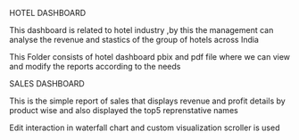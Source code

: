 HOTEL DASHBOARD

This dashboard is related to hotel industry ,by this the management can analyse the revenue and stastics of the group of hotels across India

This Folder consists of hotel dashboard pbix and pdf file where we can view and modify the reports according to the needs



SALES DASHBOARD


This is the simple report of sales that displays revenue and profit details by product wise and also displayed the top5 reprenstative names

Edit interaction in waterfall chart and custom visualization scroller is used
